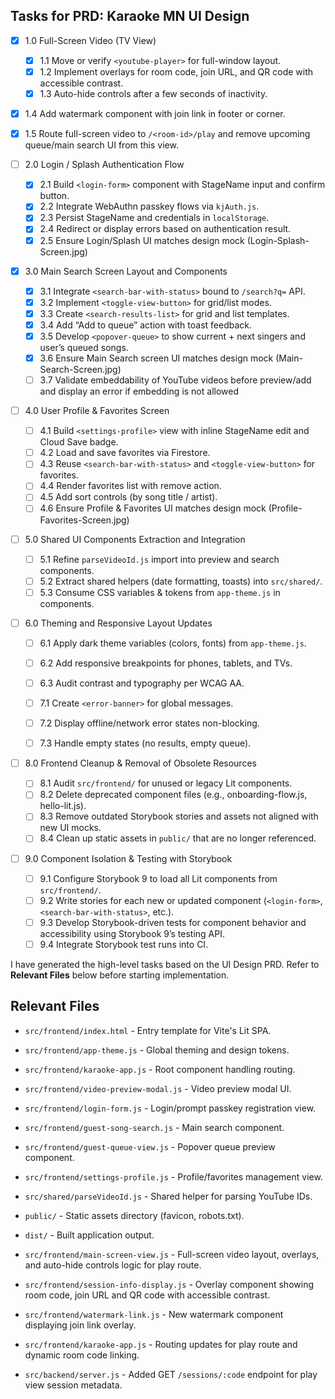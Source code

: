 ## Tasks for PRD: Karaoke MN UI Design

- [x] 1.0 Full-Screen Video (TV View)
  - [x] 1.1 Move or verify `<youtube-player>` for full-window layout.
  - [x] 1.2 Implement overlays for room code, join URL, and QR code with accessible contrast.
  - [x] 1.3 Auto-hide controls after a few seconds of inactivity.
- [x] 1.4 Add watermark component with join link in footer or corner.
- [x] 1.5 Route full-screen video to `/<room-id>/play` and remove upcoming queue/main search UI from this view.

- [ ] 2.0 Login / Splash Authentication Flow

  - [x] 2.1 Build `<login-form>` component with StageName input and confirm button.
  - [x] 2.2 Integrate WebAuthn passkey flows via `kjAuth.js`.
  - [x] 2.3 Persist StageName and credentials in `localStorage`.
  - [x] 2.4 Redirect or display errors based on authentication result.
  - [x] 2.5 Ensure Login/Splash UI matches design mock (Login-Splash-Screen.jpg)

- [x] 3.0 Main Search Screen Layout and Components

  - [x] 3.1 Integrate `<search-bar-with-status>` bound to `/search?q=` API.
  - [x] 3.2 Implement `<toggle-view-button>` for grid/list modes.
  - [x] 3.3 Create `<search-results-list>` for grid and list templates.
  - [x] 3.4 Add “Add to queue” action with toast feedback.
  - [x] 3.5 Develop `<popover-queue>` to show current + next singers and user’s queued songs.
  - [x] 3.6 Ensure Main Search screen UI matches design mock (Main-Search-Screen.jpg)
  - [ ] 3.7 Validate embeddability of YouTube videos before preview/add and display an error if embedding is not allowed

- [ ] 4.0 User Profile & Favorites Screen

  - [ ] 4.1 Build `<settings-profile>` view with inline StageName edit and Cloud Save badge.
  - [ ] 4.2 Load and save favorites via Firestore.
  - [ ] 4.3 Reuse `<search-bar-with-status>` and `<toggle-view-button>` for favorites.
  - [ ] 4.4 Render favorites list with remove action.
  - [ ] 4.5 Add sort controls (by song title / artist).
  - [ ] 4.6 Ensure Profile & Favorites UI matches design mock (Profile-Favorites-Screen.jpg)

- [ ] 5.0 Shared UI Components Extraction and Integration

  - [ ] 5.1 Refine `parseVideoId.js` import into preview and search components.
  - [ ] 5.2 Extract shared helpers (date formatting, toasts) into `src/shared/`.
  - [ ] 5.3 Consume CSS variables & tokens from `app-theme.js` in components.

- [ ] 6.0 Theming and Responsive Layout Updates

  - [ ] 6.1 Apply dark theme variables (colors, fonts) from `app-theme.js`.
  - [ ] 6.2 Add responsive breakpoints for phones, tablets, and TVs.
  - [ ] 6.3 Audit contrast and typography per WCAG AA.

  - [ ] 7.1 Create `<error-banner>` for global messages.
  - [ ] 7.2 Display offline/network error states non-blocking.
  - [ ] 7.3 Handle empty states (no results, empty queue).

- [ ] 8.0 Frontend Cleanup & Removal of Obsolete Resources

  - [ ] 8.1 Audit `src/frontend/` for unused or legacy Lit components.
  - [ ] 8.2 Delete deprecated component files (e.g., onboarding-flow.js, hello-lit.js).
  - [ ] 8.3 Remove outdated Storybook stories and assets not aligned with new UI mocks.
  - [ ] 8.4 Clean up static assets in `public/` that are no longer referenced.

- [ ] 9.0 Component Isolation & Testing with Storybook
  - [ ] 9.1 Configure Storybook 9 to load all Lit components from `src/frontend/`.
  - [ ] 9.2 Write stories for each new or updated component (`<login-form>`, `<search-bar-with-status>`, etc.).
  - [ ] 9.3 Develop Storybook-driven tests for component behavior and accessibility using Storybook 9’s testing API.
  - [ ] 9.4 Integrate Storybook test runs into CI.

I have generated the high-level tasks based on the UI Design PRD.
Refer to **Relevant Files** below before starting implementation.

## Relevant Files

- `src/frontend/index.html` - Entry template for Vite's Lit SPA.
- `src/frontend/app-theme.js` - Global theming and design tokens.
- `src/frontend/karaoke-app.js` - Root component handling routing.
- `src/frontend/video-preview-modal.js` - Video preview modal UI.
- `src/frontend/login-form.js` - Login/prompt passkey registration view.
- `src/frontend/guest-song-search.js` - Main search component.
- `src/frontend/guest-queue-view.js` - Popover queue preview component.
- `src/frontend/settings-profile.js` - Profile/favorites management view.
- `src/shared/parseVideoId.js` - Shared helper for parsing YouTube IDs.
- `public/` - Static assets directory (favicon, robots.txt).
- `dist/` - Built application output.

- `src/frontend/main-screen-view.js` - Full-screen video layout, overlays, and auto-hide controls logic for play route.
- `src/frontend/session-info-display.js` - Overlay component showing room code, join URL and QR code with accessible contrast.
- `src/frontend/watermark-link.js` - New watermark component displaying join link overlay.
- `src/frontend/karaoke-app.js` - Routing updates for play route and dynamic room code linking.
- `src/backend/server.js` - Added GET `/sessions/:code` endpoint for play view session metadata.
